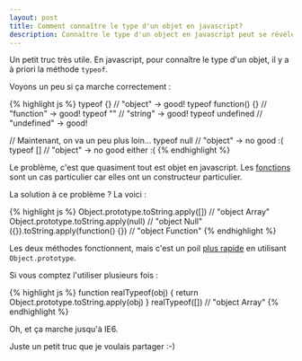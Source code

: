 ```yaml
---
layout: post
title: Comment connaître le type d'un objet en javascript?
description: Connaître le type d'un object en javascript peut se révéler libre à l'erreur. Voyons comment faire du mieux possible.
---
```


Un petit truc très utile. En javascript, pour connaître le type d'un objet, il y a à priori la méthode `typeof`. 

Voyons un peu si ça marche correctement :

{% highlight js %}
typeof {} // "object" -> good!
typeof function() {} // "function" -> good!
typeof "" // "string" -> good!
typeof undefined // "undefined" -> good!

// Maintenant, on va un peu plus loin...
typeof null // "object" -> no good :(
typeof [] // "object" -> no good either :(
{% endhighlight %}

Le problème, c'est que quasiment tout est objet en javascript. Les [fonctions][2] sont un cas particulier car elles ont un constructeur particulier.

La solution à ce problème ? La voici :

{% highlight js %}
Object.prototype.toString.apply([]) // "object Array"
Object.prototype.toString.apply(null) // "object Null"
({}).toString.apply(function() {}) // "object Function"
{% endhighlight %}

Les deux méthodes fonctionnent, mais c'est un poil [plus rapide][1] en utilisant `Object.prototype`.

Si vous comptez l'utiliser plusieurs fois :

{% highlight js %}
function realTypeof(obj) {
    return Object.prototype.toString.apply(obj)
}
realTypeof([]) // "object Array"
{% endhighlight %}

Oh, et ça marche jusqu'à IE6.

Juste un petit truc que je voulais partager :-)

[1]: http://jsperf.com/object-prototype-vs-litteral-object
[2]: http://es5.github.com/#x15.3.4
